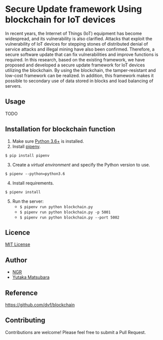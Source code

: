 # Secure Update framework Using blockchain for IoT devices 

In recent years, the Internet of Things (IoT) equipment has become widespread, and its vulnerability is also clarified.
Attacks that exploit the vulnerability of IoT devices for stepping stones of distributed denial of service attacks and illegal mining have also been confirmed.
Therefore, a secure software update that can fix vulnerabilities and improve functions is required.
In this research, based on the existing framework, we have proposed and developed a secure update framework for IoT devices utilizing the blockchain.
By using the blockchain, the tamper-resistant and low-cost framework can be realized.
In addition, this framework makes it possible to secondary use of data stored in blocks and load balancing of servers.

## Usage
TODO

## Installation for blockchain function

1. Make sure [Python 3.6+](https://www.python.org/downloads/) is installed. 
2. Install [pipenv](https://github.com/kennethreitz/pipenv). 

```
$ pip install pipenv 
```

3. Create a _virtual environment_ and specify the Python version to use. 

```
$ pipenv --python=python3.6
```

4. Install requirements.  

```
$ pipenv install 
``` 

5. Run the server:
    * `$ pipenv run python blockchain.py` 
    * `$ pipenv run python blockchain.py -p 5001`
    * `$ pipenv run python blockchain.py --port 5002`
    

## Licence
[MIT License](https://github.com/ertlnagoya/blockchain/blob/master/LICENSE)

## Author
* [NGR](https://github.com/KeigoNagara)   
* [Yutaka Matsubara](https://github.com/YutakaMatsubara)    

## Reference
https://github.com/dvf/blockchain

## Contributing

Contributions are welcome! Please feel free to submit a Pull Request.

